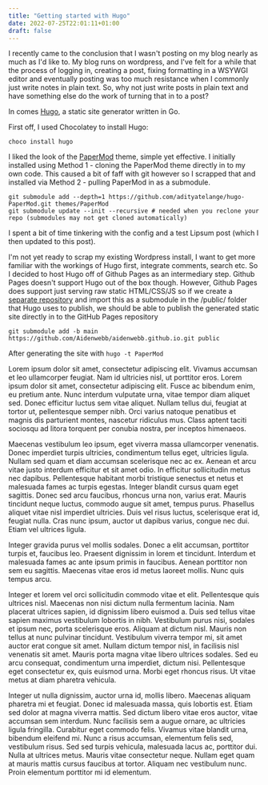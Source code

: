 ```yaml
---
title: "Getting started with Hugo"
date: 2022-07-25T22:01:11+01:00
draft: false
---
```


I recently came to the conclusion that I wasn't posting on my blog nearly as much as I'd like to. My blog runs on wordpress, and I've felt for a while that the process of logging in, creating a post, fixing formatting in a WSYWGI editor and eventually posting was too much resistance when I commonly just write notes in plain text. So, why not just write posts in plain text and have something else do the work of turning that in to a post?

In comes [Hugo](https://gohugo.io/), a static site generator written in Go.

First off, I used Chocolatey to install Hugo:
```
choco install hugo
```

I liked the look of the [PaperMod](https://adityatelange.github.io/hugo-PaperMod/posts/papermod/papermod-installation/) theme, simple yet effective. I initially installed using Method 1 - cloning the PaperMod theme directly in to my own code. This caused a bit of faff with git however so I scrapped that and installed via Method 2 - pulling PaperMod in as a submodule.

```
git submodule add --depth=1 https://github.com/adityatelange/hugo-PaperMod.git themes/PaperMod
git submodule update --init --recursive # needed when you reclone your repo (submodules may not get cloned automatically)
```

I spent a bit of time tinkering with the config and a test Lipsum post (which I then updated to this post).

I'm not yet ready to scrap my existing Wordpress install, I want to get more familiar with the workings of Hugo first, integrate comments, search etc. So I decided to host Hugo off of Github Pages as an intermediary step. Github Pages doesn't support Hugo out of the box though. However, Github Pages does support just serving raw static HTML/CSS/JS so if we create a [separate repository](https://github.com/Aidenwebb/aidenwebb.github.io) and import this as a submodule in the /public/ folder that Hugo uses to publish, we should be able to publish the generated static site directly in to the GitHub Pages repository

```
git submodule add -b main https://github.com/Aidenwebb/aidenwebb.github.io.git public
```

After generating the site with ```hugo -t PaperMod``` 

Lorem ipsum dolor sit amet, consectetur adipiscing elit. Vivamus accumsan et leo ullamcorper feugiat. Nam id ultricies nisl, ut porttitor eros. Lorem ipsum dolor sit amet, consectetur adipiscing elit. Fusce ac bibendum enim, eu pretium ante. Nunc interdum vulputate urna, vitae tempor diam aliquet sed. Donec efficitur luctus sem vitae aliquet. Nullam tellus dui, feugiat at tortor ut, pellentesque semper nibh. Orci varius natoque penatibus et magnis dis parturient montes, nascetur ridiculus mus. Class aptent taciti sociosqu ad litora torquent per conubia nostra, per inceptos himenaeos.

Maecenas vestibulum leo ipsum, eget viverra massa ullamcorper venenatis. Donec imperdiet turpis ultricies, condimentum tellus eget, ultricies ligula. Nullam sed quam et diam accumsan scelerisque nec ac ex. Aenean et arcu vitae justo interdum efficitur et sit amet odio. In efficitur sollicitudin metus nec dapibus. Pellentesque habitant morbi tristique senectus et netus et malesuada fames ac turpis egestas. Integer blandit cursus quam eget sagittis. Donec sed arcu faucibus, rhoncus urna non, varius erat. Mauris tincidunt neque luctus, commodo augue sit amet, tempus purus. Phasellus aliquet vitae nisl imperdiet ultricies. Duis vel risus luctus, scelerisque erat id, feugiat nulla. Cras nunc ipsum, auctor ut dapibus varius, congue nec dui. Etiam vel ultrices ligula.

Integer gravida purus vel mollis sodales. Donec a elit accumsan, porttitor turpis et, faucibus leo. Praesent dignissim in lorem et tincidunt. Interdum et malesuada fames ac ante ipsum primis in faucibus. Aenean porttitor non sem eu sagittis. Maecenas vitae eros id metus laoreet mollis. Nunc quis tempus arcu.

Integer et lorem vel orci sollicitudin commodo vitae et elit. Pellentesque quis ultrices nisl. Maecenas non nisi dictum nulla fermentum lacinia. Nam placerat ultrices sapien, id dignissim libero euismod a. Duis sed tellus vitae sapien maximus vestibulum lobortis in nibh. Vestibulum purus nisi, sodales et ipsum nec, porta scelerisque eros. Aliquam at dictum nisl. Mauris non tellus at nunc pulvinar tincidunt. Vestibulum viverra tempor mi, sit amet auctor erat congue sit amet. Nullam dictum tempor nisl, in facilisis nisl venenatis sit amet. Mauris porta magna vitae libero ultrices sodales. Sed eu arcu consequat, condimentum urna imperdiet, dictum nisi. Pellentesque eget consectetur ex, quis euismod urna. Morbi eget rhoncus risus. Ut vitae metus at diam pharetra vehicula.

Integer ut nulla dignissim, auctor urna id, mollis libero. Maecenas aliquam pharetra mi et feugiat. Donec id malesuada massa, quis lobortis est. Etiam sed dolor at magna viverra mattis. Sed dictum libero vitae eros auctor, vitae accumsan sem interdum. Nunc facilisis sem a augue ornare, ac ultricies ligula fringilla. Curabitur eget commodo felis. Vivamus vitae blandit urna, bibendum eleifend mi. Nunc a risus accumsan, elementum felis sed, vestibulum risus. Sed sed turpis vehicula, malesuada lacus ac, porttitor dui. Nulla at ultrices metus. Mauris vitae consectetur neque. Nullam eget quam at mauris mattis cursus faucibus at tortor. Aliquam nec vestibulum nunc. Proin elementum porttitor mi id elementum. 